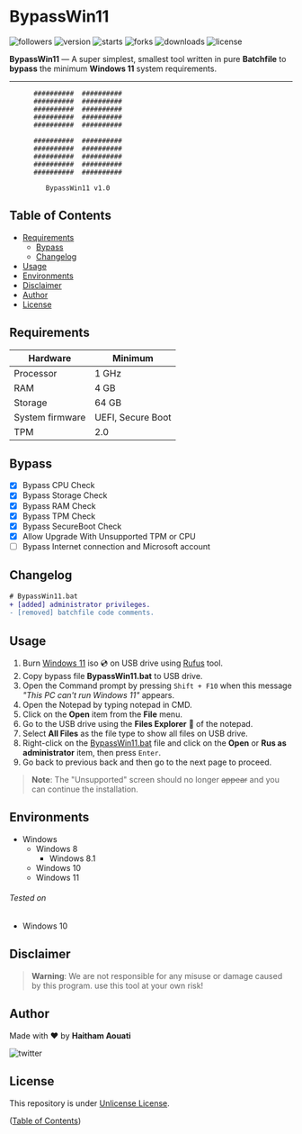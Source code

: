 # BypassWin11

![followers](https://img.shields.io/github/followers/haithamaouati?color=lightgrey&style=flat-square&logo=github)
![version](https://img.shields.io/badge/version-1.0-orange?style=flat-square)
![starts](https://img.shields.io/github/stars/haithamaouati/BypassWin11?color=yellow&style=flat-square)
![forks](https://img.shields.io/github/forks/haithamaouati/BypassWin11?color=blue&style=flat-square)
![downloads](https://img.shields.io/github/downloads/haithamaouati/BypassWin11/total?color=green&style=flat-square)
![license](https://img.shields.io/github/license/haithamaouati/BypassWin11?style=flat-square)

**BypassWin11** — A super simplest, smallest tool written in pure **Batchfile** to **bypass** the minimum **Windows 11** system requirements.

___

```batchfile
      ##########  ##########
      ##########  ##########
      ##########  ##########
      ##########  ##########
      ##########  ##########

      ##########  ##########
      ##########  ##########
      ##########  ##########
      ##########  ##########
      ##########  ##########

         BypassWin11 v1.0
```

## Table of Contents

- [Requirements](#requirements)
  - [Bypass](#bypass)
  - [Changelog](#changelog)
- [Usage](#usage)
- [Environments](#environments)
- [Disclaimer](#disclaimer)
- [Author](#author)
- [License](#license)

## Requirements

Hardware | Minimum
--- | ---
Processor | 1 GHz
RAM | 4 GB
Storage | 64 GB
System firmware | UEFI, Secure Boot
TPM | 2.0

## Bypass

- [x] Bypass CPU Check
- [x] Bypass Storage Check
- [x] Bypass RAM Check
- [x] Bypass TPM Check
- [x] Bypass SecureBoot Check
- [x] Allow Upgrade With Unsupported TPM or CPU
- [ ] Bypass Internet connection and Microsoft account

## Changelog

```diff
# BypassWin11.bat
+ [added] administrator privileges.
- [removed] batchfile code comments.
```
## Usage

1. Burn [Windows 11](https://www.microsoft.com/en-us/windows/) iso :cd: on USB drive using [Rufus](https://rufus.ie/en/) tool.
2. Copy bypass file **BypassWin11.bat** to USB drive.
3. Open the Command prompt by pressing `Shift + F10` when this message _"This PC can't run Windows 11"_ appears.
4. Open the Notepad by typing notepad in CMD.
5. Click on the **Open** item from the **File** menu.
6. Go to the USB drive using the **Files Explorer** :file_folder: of the notepad.
7. Select **All Files** as the file type to show all files on USB drive.
8. Right-click on the [BypassWin11.bat](https://github.com/haithamaouati/BypassWin11/blob/main/BypassWin11.bat) file and click on the **Open** or **Rus as administrator** item, then press `Enter`.
9. Go back to previous back and then go to the next page to proceed.<br>

> **Note**:
> The "Unsupported" screen should no longer ~~appear~~ and you can continue the installation.

## Environments

* Windows
    * Windows 8
      * Windows 8.1
    * Windows 10
    * Windows 11

###### Tested on
- Windows 10

## Disclaimer

> **Warning**:
> We are not responsible for any misuse or damage caused by this program. use this tool at your own risk!

## Author

Made with :heart: by **Haitham Aouati**

![twitter](https://img.shields.io/twitter/follow/haithamaouati?style=social&logo=twitter)

## License

This repository is under [Unlicense License](https://github.com/haithamaouati/BypassTPMCheck-SecureBoot/blob/main/LICENSE).

([Table of Contents](#table-of-contents))
